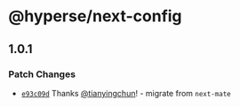 # @hyperse/next-config

## 1.0.1

### Patch Changes

- [`e93c09d`](https://github.com/hyperse-io/next-config/commit/e93c09db37be6847becc6da96a0534b4e892ee5c) Thanks [@tianyingchun](https://github.com/tianyingchun)! - migrate from `next-mate`
